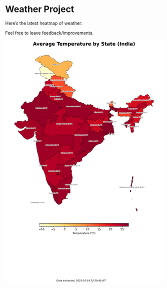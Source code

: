 # Weather Project

Here’s the latest heatmap of weather:

Feel free to leave feedback/improvements.

![India Heatmap](docs/assets/india_heatmap.png?v=F51DEB)
